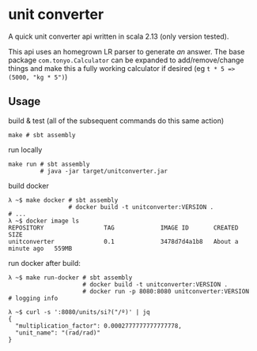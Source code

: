 # unit converter

A quick unit converter api written in scala 2.13 (only version tested).

This api uses an homegrown LR parser to generate _an_ answer. The base package `com.tonyo.Calculator` can be expanded to add/remove/change things and make this a fully working calculator if desired (eg `t * 5 => (5000, "kg * 5")`)

## Usage

build & test (all of the subsequent commands do this same action)

```
make # sbt assembly
```

run locally

```
make run # sbt assembly
         # java -jar target/unitconverter.jar
```

build docker

```
λ ~$ make docker # sbt assembly
                 # docker build -t unitconverter:VERSION .
# ...
λ ~$ docker image ls
REPOSITORY                 TAG             IMAGE ID       CREATED              SIZE
unitconverter              0.1             3478d7d4a1b8   About a minute ago   559MB
```

run docker after build:

```
λ ~$ make run-docker # sbt assembly
                     # docker build -t unitconverter:VERSION .
                     # docker run -p 8080:8080 unitconverter:VERSION
# logging info
```
```
λ ~$ curl -s ':8080/units/si?("/º)' | jq
{
  "multiplication_factor": 0.0002777777777777778,
  "unit_name": "(rad/rad)"
}
```
